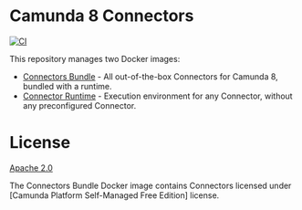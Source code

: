 # Camunda 8 Connectors

[![CI](https://github.com/camunda/connectors-bundle/actions/workflows/CI.yml/badge.svg)](https://github.com/camunda/connectors-bundle/actions/workflows/CI.yml)

This repository manages two Docker images:
* [Connectors Bundle](./bundle) - All out-of-the-box Connectors for Camunda 8, bundled with a runtime.
* [Connector Runtime](./runtime) - Execution environment for any Connector, without any preconfigured Connector.

# License

[Apache 2.0](https://www.apache.org/licenses/LICENSE-2.0)

The Connectors Bundle Docker image contains Connectors licensed under [Camunda Platform Self-Managed Free Edition] license.

